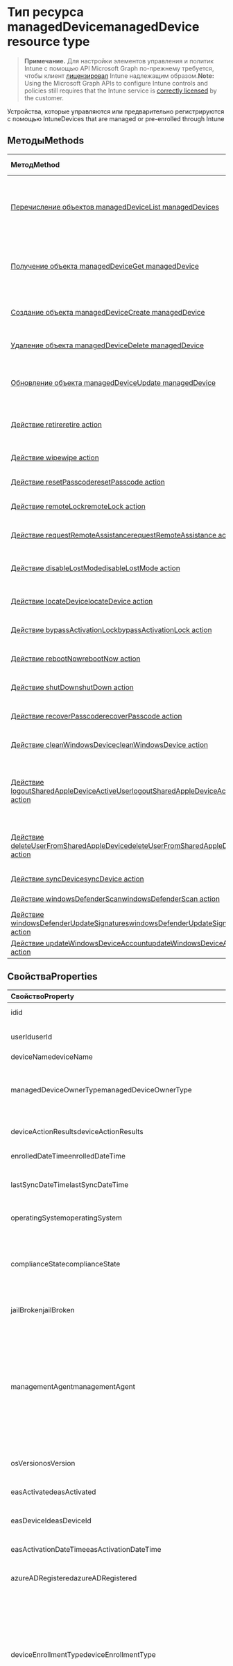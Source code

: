 # <a name="manageddevice-resource-type"></a><span data-ttu-id="ad619-101">Тип ресурса managedDevice</span><span class="sxs-lookup"><span data-stu-id="ad619-101">managedDevice resource type</span></span>

> <span data-ttu-id="ad619-102">**Примечание.** Для настройки элементов управления и политик Intune с помощью API Microsoft Graph по-прежнему требуется, чтобы клиент [лицензировал](https://go.microsoft.com/fwlink/?linkid=839381) Intune надлежащим образом.</span><span class="sxs-lookup"><span data-stu-id="ad619-102">**Note:** Using the Microsoft Graph APIs to configure Intune controls and policies still requires that the Intune service is [correctly licensed](https://go.microsoft.com/fwlink/?linkid=839381) by the customer.</span></span>

<span data-ttu-id="ad619-103">Устройства, которые управляются или предварительно регистрируются с помощью Intune</span><span class="sxs-lookup"><span data-stu-id="ad619-103">Devices that are managed or pre-enrolled through Intune</span></span>
## <a name="methods"></a><span data-ttu-id="ad619-104">Методы</span><span class="sxs-lookup"><span data-stu-id="ad619-104">Methods</span></span>
|<span data-ttu-id="ad619-105">Метод</span><span class="sxs-lookup"><span data-stu-id="ad619-105">Method</span></span>|<span data-ttu-id="ad619-106">Возвращаемый тип</span><span class="sxs-lookup"><span data-stu-id="ad619-106">Return Type</span></span>|<span data-ttu-id="ad619-107">Описание</span><span class="sxs-lookup"><span data-stu-id="ad619-107">Description</span></span>|
|:---|:---|:---|
|[<span data-ttu-id="ad619-108">Перечисление объектов managedDevice</span><span class="sxs-lookup"><span data-stu-id="ad619-108">List managedDevices</span></span>](../api/intune_devices_manageddevice_list.md)|<span data-ttu-id="ad619-109">Коллекция [managedDevice](../resources/intune_devices_manageddevice.md)</span><span class="sxs-lookup"><span data-stu-id="ad619-109">[managedDevice](../resources/intune_devices_manageddevice.md) collection</span></span>|<span data-ttu-id="ad619-110">Перечисление свойств и связей объектов [managedDevice](../resources/intune_devices_manageddevice.md).</span><span class="sxs-lookup"><span data-stu-id="ad619-110">List properties and relationships of the [managedDevice](../resources/intune_devices_manageddevice.md) objects.</span></span>|
|[<span data-ttu-id="ad619-111">Получение объекта managedDevice</span><span class="sxs-lookup"><span data-stu-id="ad619-111">Get managedDevice</span></span>](../api/intune_devices_manageddevice_get.md)|[<span data-ttu-id="ad619-112">managedDevice</span><span class="sxs-lookup"><span data-stu-id="ad619-112">managedDevice</span></span>](../resources/intune_devices_manageddevice.md)|<span data-ttu-id="ad619-113">Чтение свойств и связей объекта [managedDevice](../resources/intune_devices_manageddevice.md).</span><span class="sxs-lookup"><span data-stu-id="ad619-113">Read properties and relationships of the [managedDevice](../resources/intune_devices_manageddevice.md) object.</span></span>|
|[<span data-ttu-id="ad619-114">Создание объекта managedDevice</span><span class="sxs-lookup"><span data-stu-id="ad619-114">Create managedDevice</span></span>](../api/intune_devices_manageddevice_create.md)|[<span data-ttu-id="ad619-115">managedDevice</span><span class="sxs-lookup"><span data-stu-id="ad619-115">managedDevice</span></span>](../resources/intune_devices_manageddevice.md)|<span data-ttu-id="ad619-116">Создание объекта [managedDevice](../resources/intune_devices_manageddevice.md).</span><span class="sxs-lookup"><span data-stu-id="ad619-116">Create a new [managedDevice](../resources/intune_devices_manageddevice.md) object.</span></span>|
|[<span data-ttu-id="ad619-117">Удаление объекта managedDevice</span><span class="sxs-lookup"><span data-stu-id="ad619-117">Delete managedDevice</span></span>](../api/intune_devices_manageddevice_delete.md)|<span data-ttu-id="ad619-118">Нет</span><span class="sxs-lookup"><span data-stu-id="ad619-118">None</span></span>|<span data-ttu-id="ad619-119">Удаление объекта [managedDevice](../resources/intune_devices_manageddevice.md).</span><span class="sxs-lookup"><span data-stu-id="ad619-119">Deletes a [managedDevice](../resources/intune_devices_manageddevice.md).</span></span>|
|[<span data-ttu-id="ad619-120">Обновление объекта managedDevice</span><span class="sxs-lookup"><span data-stu-id="ad619-120">Update managedDevice</span></span>](../api/intune_devices_manageddevice_update.md)|[<span data-ttu-id="ad619-121">managedDevice</span><span class="sxs-lookup"><span data-stu-id="ad619-121">managedDevice</span></span>](../resources/intune_devices_manageddevice.md)|<span data-ttu-id="ad619-122">Обновление свойств объекта [managedDevice](../resources/intune_devices_manageddevice.md).</span><span class="sxs-lookup"><span data-stu-id="ad619-122">Update the properties of a [managedDevice](../resources/intune_devices_manageddevice.md) object.</span></span>|
|[<span data-ttu-id="ad619-123">Действие retire</span><span class="sxs-lookup"><span data-stu-id="ad619-123">retire action</span></span>](../api/intune_devices_manageddevice_retire.md)|<span data-ttu-id="ad619-124">Нет</span><span class="sxs-lookup"><span data-stu-id="ad619-124">None</span></span>|<span data-ttu-id="ad619-125">Прекращение использования устройства</span><span class="sxs-lookup"><span data-stu-id="ad619-125">Retire a device</span></span>|
|[<span data-ttu-id="ad619-126">Действие wipe</span><span class="sxs-lookup"><span data-stu-id="ad619-126">wipe action</span></span>](../api/intune_devices_manageddevice_wipe.md)|<span data-ttu-id="ad619-127">Нет</span><span class="sxs-lookup"><span data-stu-id="ad619-127">None</span></span>|<span data-ttu-id="ad619-128">Очистка устройства</span><span class="sxs-lookup"><span data-stu-id="ad619-128">Wipe a device</span></span>|
|[<span data-ttu-id="ad619-129">Действие resetPasscode</span><span class="sxs-lookup"><span data-stu-id="ad619-129">resetPasscode action</span></span>](../api/intune_devices_manageddevice_resetpasscode.md)|<span data-ttu-id="ad619-130">Нет</span><span class="sxs-lookup"><span data-stu-id="ad619-130">None</span></span>|<span data-ttu-id="ad619-131">Сброс секретного кода</span><span class="sxs-lookup"><span data-stu-id="ad619-131">Reset passcode</span></span>|
|[<span data-ttu-id="ad619-132">Действие remoteLock</span><span class="sxs-lookup"><span data-stu-id="ad619-132">remoteLock action</span></span>](../api/intune_devices_manageddevice_remotelock.md)|<span data-ttu-id="ad619-133">Нет</span><span class="sxs-lookup"><span data-stu-id="ad619-133">None</span></span>|<span data-ttu-id="ad619-134">Удаленная блокировка</span><span class="sxs-lookup"><span data-stu-id="ad619-134">Remote lock</span></span>|
|[<span data-ttu-id="ad619-135">Действие requestRemoteAssistance</span><span class="sxs-lookup"><span data-stu-id="ad619-135">requestRemoteAssistance action</span></span>](../api/intune_devices_manageddevice_requestremoteassistance.md)|<span data-ttu-id="ad619-136">Нет</span><span class="sxs-lookup"><span data-stu-id="ad619-136">None</span></span>|<span data-ttu-id="ad619-137">Запрос удаленной помощи</span><span class="sxs-lookup"><span data-stu-id="ad619-137">Request remote assistance</span></span>|
|[<span data-ttu-id="ad619-138">Действие disableLostMode</span><span class="sxs-lookup"><span data-stu-id="ad619-138">disableLostMode action</span></span>](../api/intune_devices_manageddevice_disablelostmode.md)|<span data-ttu-id="ad619-139">Нет</span><span class="sxs-lookup"><span data-stu-id="ad619-139">None</span></span>|<span data-ttu-id="ad619-140">Отключение режима пропажи устройства</span><span class="sxs-lookup"><span data-stu-id="ad619-140">Disable lost mode</span></span>|
|[<span data-ttu-id="ad619-141">Действие locateDevice</span><span class="sxs-lookup"><span data-stu-id="ad619-141">locateDevice action</span></span>](../api/intune_devices_manageddevice_locatedevice.md)|<span data-ttu-id="ad619-142">Нет</span><span class="sxs-lookup"><span data-stu-id="ad619-142">None</span></span>|<span data-ttu-id="ad619-143">Поиск устройства</span><span class="sxs-lookup"><span data-stu-id="ad619-143">Locate a device</span></span>|
|[<span data-ttu-id="ad619-144">Действие bypassActivationLock</span><span class="sxs-lookup"><span data-stu-id="ad619-144">bypassActivationLock action</span></span>](../api/intune_devices_manageddevice_bypassactivationlock.md)|<span data-ttu-id="ad619-145">Нет</span><span class="sxs-lookup"><span data-stu-id="ad619-145">None</span></span>|<span data-ttu-id="ad619-146">Обход блокировки активации</span><span class="sxs-lookup"><span data-stu-id="ad619-146">Bypass activation lock</span></span>|
|[<span data-ttu-id="ad619-147">Действие rebootNow</span><span class="sxs-lookup"><span data-stu-id="ad619-147">rebootNow action</span></span>](../api/intune_devices_manageddevice_rebootnow.md)|<span data-ttu-id="ad619-148">Нет</span><span class="sxs-lookup"><span data-stu-id="ad619-148">None</span></span>|<span data-ttu-id="ad619-149">Перезагрузка устройства</span><span class="sxs-lookup"><span data-stu-id="ad619-149">Reboot device</span></span>|
|[<span data-ttu-id="ad619-150">Действие shutDown</span><span class="sxs-lookup"><span data-stu-id="ad619-150">shutDown action</span></span>](../api/intune_devices_manageddevice_shutdown.md)|<span data-ttu-id="ad619-151">Нет</span><span class="sxs-lookup"><span data-stu-id="ad619-151">None</span></span>|<span data-ttu-id="ad619-152">Завершение работы устройства</span><span class="sxs-lookup"><span data-stu-id="ad619-152">Shut down device</span></span>|
|[<span data-ttu-id="ad619-153">Действие recoverPasscode</span><span class="sxs-lookup"><span data-stu-id="ad619-153">recoverPasscode action</span></span>](../api/intune_devices_manageddevice_recoverpasscode.md)|<span data-ttu-id="ad619-154">Нет</span><span class="sxs-lookup"><span data-stu-id="ad619-154">None</span></span>|<span data-ttu-id="ad619-155">Восстановление секретного кода</span><span class="sxs-lookup"><span data-stu-id="ad619-155">Recover passcode</span></span>|
|[<span data-ttu-id="ad619-156">Действие cleanWindowsDevice</span><span class="sxs-lookup"><span data-stu-id="ad619-156">cleanWindowsDevice action</span></span>](../api/intune_devices_manageddevice_cleanwindowsdevice.md)|<span data-ttu-id="ad619-157">Нет</span><span class="sxs-lookup"><span data-stu-id="ad619-157">None</span></span>|<span data-ttu-id="ad619-158">Очистка устройства с Windows</span><span class="sxs-lookup"><span data-stu-id="ad619-158">Clean Windows device</span></span>|
|[<span data-ttu-id="ad619-159">Действие logoutSharedAppleDeviceActiveUser</span><span class="sxs-lookup"><span data-stu-id="ad619-159">logoutSharedAppleDeviceActiveUser action</span></span>](../api/intune_devices_manageddevice_logoutsharedappledeviceactiveuser.md)|<span data-ttu-id="ad619-160">Нет</span><span class="sxs-lookup"><span data-stu-id="ad619-160">None</span></span>|<span data-ttu-id="ad619-161">Выход от имени активного пользователя общего устройства Apple</span><span class="sxs-lookup"><span data-stu-id="ad619-161">Logout shared Apple device active user</span></span>|
|[<span data-ttu-id="ad619-162">Действие deleteUserFromSharedAppleDevice</span><span class="sxs-lookup"><span data-stu-id="ad619-162">deleteUserFromSharedAppleDevice action</span></span>](../api/intune_devices_manageddevice_deleteuserfromsharedappledevice.md)|<span data-ttu-id="ad619-163">Нет</span><span class="sxs-lookup"><span data-stu-id="ad619-163">None</span></span>|<span data-ttu-id="ad619-164">Удаление пользователя с общего устройства Apple</span><span class="sxs-lookup"><span data-stu-id="ad619-164">Delete user from shared Apple device</span></span>|
|[<span data-ttu-id="ad619-165">Действие syncDevice</span><span class="sxs-lookup"><span data-stu-id="ad619-165">syncDevice action</span></span>](../api/intune_devices_manageddevice_syncdevice.md)|<span data-ttu-id="ad619-166">Нет</span><span class="sxs-lookup"><span data-stu-id="ad619-166">None</span></span>|<span data-ttu-id="ad619-167">Н/Д</span><span class="sxs-lookup"><span data-stu-id="ad619-167">Not yet documented</span></span>|
|[<span data-ttu-id="ad619-168">Действие windowsDefenderScan</span><span class="sxs-lookup"><span data-stu-id="ad619-168">windowsDefenderScan action</span></span>](../api/intune_devices_manageddevice_windowsdefenderscan.md)|<span data-ttu-id="ad619-169">Нет</span><span class="sxs-lookup"><span data-stu-id="ad619-169">None</span></span>|<span data-ttu-id="ad619-170">Н/Д</span><span class="sxs-lookup"><span data-stu-id="ad619-170">Not yet documented</span></span>|
|[<span data-ttu-id="ad619-171">Действие windowsDefenderUpdateSignatures</span><span class="sxs-lookup"><span data-stu-id="ad619-171">windowsDefenderUpdateSignatures action</span></span>](../api/intune_devices_manageddevice_windowsdefenderupdatesignatures.md)|<span data-ttu-id="ad619-172">Нет</span><span class="sxs-lookup"><span data-stu-id="ad619-172">None</span></span>|<span data-ttu-id="ad619-173">Н/Д</span><span class="sxs-lookup"><span data-stu-id="ad619-173">Not yet documented</span></span>|
|[<span data-ttu-id="ad619-174">Действие updateWindowsDeviceAccount</span><span class="sxs-lookup"><span data-stu-id="ad619-174">updateWindowsDeviceAccount action</span></span>](../api/intune_devices_manageddevice_updatewindowsdeviceaccount.md)|<span data-ttu-id="ad619-175">Нет</span><span class="sxs-lookup"><span data-stu-id="ad619-175">None</span></span>|<span data-ttu-id="ad619-176">Н/Д</span><span class="sxs-lookup"><span data-stu-id="ad619-176">Not yet documented</span></span>|

## <a name="properties"></a><span data-ttu-id="ad619-177">Свойства</span><span class="sxs-lookup"><span data-stu-id="ad619-177">Properties</span></span>
|<span data-ttu-id="ad619-178">Свойство</span><span class="sxs-lookup"><span data-stu-id="ad619-178">Property</span></span>|<span data-ttu-id="ad619-179">Тип</span><span class="sxs-lookup"><span data-stu-id="ad619-179">Type</span></span>|<span data-ttu-id="ad619-180">Описание</span><span class="sxs-lookup"><span data-stu-id="ad619-180">Description</span></span>|
|:---|:---|:---|
|<span data-ttu-id="ad619-181">id</span><span class="sxs-lookup"><span data-stu-id="ad619-181">id</span></span>|<span data-ttu-id="ad619-182">String</span><span class="sxs-lookup"><span data-stu-id="ad619-182">String</span></span>|<span data-ttu-id="ad619-183">Уникальный идентификатор устройства.</span><span class="sxs-lookup"><span data-stu-id="ad619-183">Unique Identifier for the device</span></span>|
|<span data-ttu-id="ad619-184">userId</span><span class="sxs-lookup"><span data-stu-id="ad619-184">userId</span></span>|<span data-ttu-id="ad619-185">String</span><span class="sxs-lookup"><span data-stu-id="ad619-185">String</span></span>|<span data-ttu-id="ad619-186">Уникальный идентификатор пользователя, связанного с устройством.</span><span class="sxs-lookup"><span data-stu-id="ad619-186">Unique Identifier for the user associated with the device</span></span>|
|<span data-ttu-id="ad619-187">deviceName</span><span class="sxs-lookup"><span data-stu-id="ad619-187">deviceName</span></span>|<span data-ttu-id="ad619-188">String</span><span class="sxs-lookup"><span data-stu-id="ad619-188">String</span></span>|<span data-ttu-id="ad619-189">Название устройства</span><span class="sxs-lookup"><span data-stu-id="ad619-189">Name of the device</span></span>|
|<span data-ttu-id="ad619-190">managedDeviceOwnerType</span><span class="sxs-lookup"><span data-stu-id="ad619-190">managedDeviceOwnerType</span></span>|[<span data-ttu-id="ad619-191">managedDeviceOwnerType</span><span class="sxs-lookup"><span data-stu-id="ad619-191">managedDeviceOwnerType</span></span>](../resources/intune_devices_manageddeviceownertype.md)|<span data-ttu-id="ad619-p101">Владение устройством. Может быть "компания" или "личное". Возможные значения: `unknown`, `company`, `personal`.</span><span class="sxs-lookup"><span data-stu-id="ad619-p101">Ownership of the device. Can be 'company' or 'personal'. The possible values are: `unknown`, `company`, `personal`.</span></span>|
|<span data-ttu-id="ad619-195">deviceActionResults</span><span class="sxs-lookup"><span data-stu-id="ad619-195">deviceActionResults</span></span>|<span data-ttu-id="ad619-196">Коллекция [deviceActionResult](../resources/intune_devices_deviceactionresult.md)</span><span class="sxs-lookup"><span data-stu-id="ad619-196">[deviceActionResult](../resources/intune_devices_deviceactionresult.md) collection</span></span>|<span data-ttu-id="ad619-197">Список объектов deviceActionResult сложного типа.</span><span class="sxs-lookup"><span data-stu-id="ad619-197">List of ComplexType deviceActionResult objects.</span></span>|
|<span data-ttu-id="ad619-198">enrolledDateTime</span><span class="sxs-lookup"><span data-stu-id="ad619-198">enrolledDateTime</span></span>|<span data-ttu-id="ad619-199">DateTimeOffset</span><span class="sxs-lookup"><span data-stu-id="ad619-199">DateTimeOffset</span></span>|<span data-ttu-id="ad619-200">Время регистрации устройства.</span><span class="sxs-lookup"><span data-stu-id="ad619-200">Enrollment time of the device.</span></span>|
|<span data-ttu-id="ad619-201">lastSyncDateTime</span><span class="sxs-lookup"><span data-stu-id="ad619-201">lastSyncDateTime</span></span>|<span data-ttu-id="ad619-202">DateTimeOffset</span><span class="sxs-lookup"><span data-stu-id="ad619-202">DateTimeOffset</span></span>|<span data-ttu-id="ad619-203">Дата и время последней успешной синхронизации устройства с Intune.</span><span class="sxs-lookup"><span data-stu-id="ad619-203">The date and time that the device last completed a successful sync with Intune.</span></span>|
|<span data-ttu-id="ad619-204">operatingSystem</span><span class="sxs-lookup"><span data-stu-id="ad619-204">operatingSystem</span></span>|<span data-ttu-id="ad619-205">String</span><span class="sxs-lookup"><span data-stu-id="ad619-205">String</span></span>|<span data-ttu-id="ad619-206">Операционная система устройства.</span><span class="sxs-lookup"><span data-stu-id="ad619-206">Operating system of the device.</span></span> <span data-ttu-id="ad619-207">Windows, iOS и т. д.</span><span class="sxs-lookup"><span data-stu-id="ad619-207">Windows, iOS, etc.</span></span>|
|<span data-ttu-id="ad619-208">complianceState</span><span class="sxs-lookup"><span data-stu-id="ad619-208">complianceState</span></span>|[<span data-ttu-id="ad619-209">complianceState</span><span class="sxs-lookup"><span data-stu-id="ad619-209">complianceState</span></span>](../resources/intune_devices_compliancestate.md)|<span data-ttu-id="ad619-p103">Состояние соответствия устройства требованиям. Возможные значения: `unknown`, `compliant`, `noncompliant`, `conflict`, `error`, `inGracePeriod`, `configManager`.</span><span class="sxs-lookup"><span data-stu-id="ad619-p103">Compliance state of the device. The possible values are: `unknown`, `compliant`, `noncompliant`, `conflict`, `error`, `inGracePeriod`, `configManager`.</span></span>|
|<span data-ttu-id="ad619-212">jailBroken</span><span class="sxs-lookup"><span data-stu-id="ad619-212">jailBroken</span></span>|<span data-ttu-id="ad619-213">String</span><span class="sxs-lookup"><span data-stu-id="ad619-213">String</span></span>|<span data-ttu-id="ad619-214">Указывает, является ли устройство взломанным или рутованным.</span><span class="sxs-lookup"><span data-stu-id="ad619-214">whether the device is jail broken or rooted.</span></span>|
|<span data-ttu-id="ad619-215">managementAgent</span><span class="sxs-lookup"><span data-stu-id="ad619-215">managementAgent</span></span>|[<span data-ttu-id="ad619-216">managementAgentType</span><span class="sxs-lookup"><span data-stu-id="ad619-216">managementAgentType</span></span>](../resources/intune_devices_managementagenttype.md)|<span data-ttu-id="ad619-p104">Канал управления устройством. Intune, EAS и т. д. Возможные значения: `eas`, `mdm`, `easMdm`, `intuneClient`, `easIntuneClient`, `configurationManagerClient`, `configurationManagerClientMdm`, `configurationManagerClientMdmEas`, `unknown`, `jamf`, `googleCloudDevicePolicyController`.</span><span class="sxs-lookup"><span data-stu-id="ad619-p104">Management channel of the device. Intune, EAS, etc. The possible values are: `eas`, `mdm`, `easMdm`, `intuneClient`, `easIntuneClient`, `configurationManagerClient`, `configurationManagerClientMdm`, `configurationManagerClientMdmEas`, `unknown`, `jamf`, `googleCloudDevicePolicyController`.</span></span>|
|<span data-ttu-id="ad619-219">osVersion</span><span class="sxs-lookup"><span data-stu-id="ad619-219">osVersion</span></span>|<span data-ttu-id="ad619-220">String</span><span class="sxs-lookup"><span data-stu-id="ad619-220">String</span></span>|<span data-ttu-id="ad619-221">Версия операционной системы устройства.</span><span class="sxs-lookup"><span data-stu-id="ad619-221">Operating system version of the device.</span></span>|
|<span data-ttu-id="ad619-222">easActivated</span><span class="sxs-lookup"><span data-stu-id="ad619-222">easActivated</span></span>|<span data-ttu-id="ad619-223">Boolean</span><span class="sxs-lookup"><span data-stu-id="ad619-223">Boolean</span></span>|<span data-ttu-id="ad619-224">Указывает, активировано ли устройство в Exchange ActiveSync.</span><span class="sxs-lookup"><span data-stu-id="ad619-224">Whether the device is Exchange ActiveSync activated.</span></span>|
|<span data-ttu-id="ad619-225">easDeviceId</span><span class="sxs-lookup"><span data-stu-id="ad619-225">easDeviceId</span></span>|<span data-ttu-id="ad619-226">String</span><span class="sxs-lookup"><span data-stu-id="ad619-226">String</span></span>|<span data-ttu-id="ad619-227">Идентификатор устройства в Exchange ActiveSync.</span><span class="sxs-lookup"><span data-stu-id="ad619-227">Exchange ActiveSync Id of the device.</span></span>|
|<span data-ttu-id="ad619-228">easActivationDateTime</span><span class="sxs-lookup"><span data-stu-id="ad619-228">easActivationDateTime</span></span>|<span data-ttu-id="ad619-229">DateTimeOffset</span><span class="sxs-lookup"><span data-stu-id="ad619-229">DateTimeOffset</span></span>|<span data-ttu-id="ad619-230">Время активации устройства в Exchange ActivationSync.</span><span class="sxs-lookup"><span data-stu-id="ad619-230">Exchange ActivationSync activation time of the device.</span></span>|
|<span data-ttu-id="ad619-231">azureADRegistered</span><span class="sxs-lookup"><span data-stu-id="ad619-231">azureADRegistered</span></span>|<span data-ttu-id="ad619-232">Boolean</span><span class="sxs-lookup"><span data-stu-id="ad619-232">Boolean</span></span>|<span data-ttu-id="ad619-233">Указывает, зарегистрировано ли устройство в Azure Active Directory.</span><span class="sxs-lookup"><span data-stu-id="ad619-233">Whether the device is Azure Active Directory registered.</span></span>|
|<span data-ttu-id="ad619-234">deviceEnrollmentType</span><span class="sxs-lookup"><span data-stu-id="ad619-234">deviceEnrollmentType</span></span>|[<span data-ttu-id="ad619-235">deviceEnrollmentType</span><span class="sxs-lookup"><span data-stu-id="ad619-235">deviceEnrollmentType</span></span>](../resources/intune_shared_deviceenrollmenttype.md)|<span data-ttu-id="ad619-p105">Тип регистрации устройства. Возможные значения: `unknown`, `userEnrollment`, `deviceEnrollmentManager`, `appleBulkWithUser`, `appleBulkWithoutUser`, `windowsAzureADJoin`, `windowsBulkUserless`, `windowsAutoEnrollment`, `windowsBulkAzureDomainJoin`, `windowsCoManagement`.</span><span class="sxs-lookup"><span data-stu-id="ad619-p105">Enrollment type of the device. The possible values are: `unknown`, `userEnrollment`, `deviceEnrollmentManager`, `appleBulkWithUser`, `appleBulkWithoutUser`, `windowsAzureADJoin`, `windowsBulkUserless`, `windowsAutoEnrollment`, `windowsBulkAzureDomainJoin`, `windowsCoManagement`.</span></span>|
|<span data-ttu-id="ad619-238">activationLockBypassCode</span><span class="sxs-lookup"><span data-stu-id="ad619-238">activationLockBypassCode</span></span>|<span data-ttu-id="ad619-239">String</span><span class="sxs-lookup"><span data-stu-id="ad619-239">String</span></span>|<span data-ttu-id="ad619-240">Код, позволяющий обойти блокировку активации на устройстве.</span><span class="sxs-lookup"><span data-stu-id="ad619-240">Code that allows the Activation Lock on a device to be bypassed.</span></span>|
|<span data-ttu-id="ad619-241">emailAddress</span><span class="sxs-lookup"><span data-stu-id="ad619-241">emailAddress</span></span>|<span data-ttu-id="ad619-242">String</span><span class="sxs-lookup"><span data-stu-id="ad619-242">String</span></span>|<span data-ttu-id="ad619-243">Адреса электронной почты пользователя, связанного с устройством</span><span class="sxs-lookup"><span data-stu-id="ad619-243">Email(s) for the user associated with the device</span></span>|
|<span data-ttu-id="ad619-244">azureADDeviceId</span><span class="sxs-lookup"><span data-stu-id="ad619-244">azureADDeviceId</span></span>|<span data-ttu-id="ad619-245">String</span><span class="sxs-lookup"><span data-stu-id="ad619-245">String</span></span>|<span data-ttu-id="ad619-246">Уникальный идентификатор устройства Azure Active Directory.</span><span class="sxs-lookup"><span data-stu-id="ad619-246">The unique identifier for the Azure Active Directory device.</span></span> <span data-ttu-id="ad619-247">Только для чтения.</span><span class="sxs-lookup"><span data-stu-id="ad619-247">Read only.</span></span>|
|<span data-ttu-id="ad619-248">deviceRegistrationState</span><span class="sxs-lookup"><span data-stu-id="ad619-248">deviceRegistrationState</span></span>|[<span data-ttu-id="ad619-249">deviceRegistrationState</span><span class="sxs-lookup"><span data-stu-id="ad619-249">deviceRegistrationState</span></span>](../resources/intune_devices_deviceregistrationstate.md)|<span data-ttu-id="ad619-p107">Состояние регистрации устройства. Возможные значения: `notRegistered`, `registered`, `revoked`, `keyConflict`, `approvalPending`, `certificateReset`, `notRegisteredPendingEnrollment`, `unknown`.</span><span class="sxs-lookup"><span data-stu-id="ad619-p107">Device registration state. The possible values are: `notRegistered`, `registered`, `revoked`, `keyConflict`, `approvalPending`, `certificateReset`, `notRegisteredPendingEnrollment`, `unknown`.</span></span>|
|<span data-ttu-id="ad619-252">deviceCategoryDisplayName</span><span class="sxs-lookup"><span data-stu-id="ad619-252">deviceCategoryDisplayName</span></span>|<span data-ttu-id="ad619-253">String</span><span class="sxs-lookup"><span data-stu-id="ad619-253">String</span></span>|<span data-ttu-id="ad619-254">Отображаемое имя категории устройства</span><span class="sxs-lookup"><span data-stu-id="ad619-254">Device category display name</span></span>|
|<span data-ttu-id="ad619-255">isSupervised</span><span class="sxs-lookup"><span data-stu-id="ad619-255">isSupervised</span></span>|<span data-ttu-id="ad619-256">Boolean</span><span class="sxs-lookup"><span data-stu-id="ad619-256">Boolean</span></span>|<span data-ttu-id="ad619-257">Состояние защиты устройства</span><span class="sxs-lookup"><span data-stu-id="ad619-257">Device supervised status</span></span>|
|<span data-ttu-id="ad619-258">exchangeLastSuccessfulSyncDateTime</span><span class="sxs-lookup"><span data-stu-id="ad619-258">exchangeLastSuccessfulSyncDateTime</span></span>|<span data-ttu-id="ad619-259">DateTimeOffset</span><span class="sxs-lookup"><span data-stu-id="ad619-259">DateTimeOffset</span></span>|<span data-ttu-id="ad619-260">Время последнего подключения устройства к Exchange.</span><span class="sxs-lookup"><span data-stu-id="ad619-260">Last time the device contacted Exchange.</span></span>|
|<span data-ttu-id="ad619-261">exchangeAccessState</span><span class="sxs-lookup"><span data-stu-id="ad619-261">exchangeAccessState</span></span>|[<span data-ttu-id="ad619-262">deviceManagementExchangeAccessState</span><span class="sxs-lookup"><span data-stu-id="ad619-262">deviceManagementExchangeAccessState</span></span>](../resources/intune_devices_devicemanagementexchangeaccessstate.md)|<span data-ttu-id="ad619-p108">Состояние доступа устройств в Exchange. Возможные значения: `none`, `unknown`, `allowed`, `blocked`, `quarantined`.</span><span class="sxs-lookup"><span data-stu-id="ad619-p108">The Access State of the device in Exchange. The possible values are: `none`, `unknown`, `allowed`, `blocked`, `quarantined`.</span></span>|
|<span data-ttu-id="ad619-265">exchangeAccessStateReason</span><span class="sxs-lookup"><span data-stu-id="ad619-265">exchangeAccessStateReason</span></span>|[<span data-ttu-id="ad619-266">deviceManagementExchangeAccessStateReason</span><span class="sxs-lookup"><span data-stu-id="ad619-266">deviceManagementExchangeAccessStateReason</span></span>](../resources/intune_devices_devicemanagementexchangeaccessstatereason.md)|<span data-ttu-id="ad619-p109">Причина состояния доступа к устройству в Exchange. Возможные значения: `none`, `unknown`, `exchangeGlobalRule`, `exchangeIndividualRule`, `exchangeDeviceRule`, `exchangeUpgrade`, `exchangeMailboxPolicy`, `other`, `compliant`, `notCompliant`, `notEnrolled`, `unknownLocation`, `mfaRequired`, `azureADBlockDueToAccessPolicy`, `compromisedPassword`, `deviceNotKnownWithManagedApp`.</span><span class="sxs-lookup"><span data-stu-id="ad619-p109">The reason for the device's access state in Exchange. The possible values are: `none`, `unknown`, `exchangeGlobalRule`, `exchangeIndividualRule`, `exchangeDeviceRule`, `exchangeUpgrade`, `exchangeMailboxPolicy`, `other`, `compliant`, `notCompliant`, `notEnrolled`, `unknownLocation`, `mfaRequired`, `azureADBlockDueToAccessPolicy`, `compromisedPassword`, `deviceNotKnownWithManagedApp`.</span></span>|
|<span data-ttu-id="ad619-269">remoteAssistanceSessionUrl</span><span class="sxs-lookup"><span data-stu-id="ad619-269">remoteAssistanceSessionUrl</span></span>|<span data-ttu-id="ad619-270">String</span><span class="sxs-lookup"><span data-stu-id="ad619-270">String</span></span>|<span data-ttu-id="ad619-271">URL-адрес, позволяющий установить сеанс удаленного помощника с устройством.</span><span class="sxs-lookup"><span data-stu-id="ad619-271">Url that allows a Remote Assistance session to be established with the device.</span></span>|
|<span data-ttu-id="ad619-272">remoteAssistanceSessionErrorDetails</span><span class="sxs-lookup"><span data-stu-id="ad619-272">remoteAssistanceSessionErrorDetails</span></span>|<span data-ttu-id="ad619-273">String</span><span class="sxs-lookup"><span data-stu-id="ad619-273">String</span></span>|<span data-ttu-id="ad619-274">Проблемы, возникающие при создании сеансов удаленного помощника.</span><span class="sxs-lookup"><span data-stu-id="ad619-274">An error string that identifies issues when creating Remote Assistance session objects.</span></span>|
|<span data-ttu-id="ad619-275">isEncrypted</span><span class="sxs-lookup"><span data-stu-id="ad619-275">isEncrypted</span></span>|<span data-ttu-id="ad619-276">Boolean</span><span class="sxs-lookup"><span data-stu-id="ad619-276">Boolean</span></span>|<span data-ttu-id="ad619-277">Состояние шифрования устройства</span><span class="sxs-lookup"><span data-stu-id="ad619-277">Device encryption status</span></span>|
|<span data-ttu-id="ad619-278">userPrincipalName</span><span class="sxs-lookup"><span data-stu-id="ad619-278">userPrincipalName</span></span>|<span data-ttu-id="ad619-279">String</span><span class="sxs-lookup"><span data-stu-id="ad619-279">String</span></span>|<span data-ttu-id="ad619-280">Имя участника-пользователя устройства</span><span class="sxs-lookup"><span data-stu-id="ad619-280">Device user principal name</span></span>|
|<span data-ttu-id="ad619-281">model</span><span class="sxs-lookup"><span data-stu-id="ad619-281">model</span></span>|<span data-ttu-id="ad619-282">String</span><span class="sxs-lookup"><span data-stu-id="ad619-282">String</span></span>|<span data-ttu-id="ad619-283">Модель устройства</span><span class="sxs-lookup"><span data-stu-id="ad619-283">Model of the device</span></span>|
|<span data-ttu-id="ad619-284">manufacturer</span><span class="sxs-lookup"><span data-stu-id="ad619-284">manufacturer</span></span>|<span data-ttu-id="ad619-285">String</span><span class="sxs-lookup"><span data-stu-id="ad619-285">String</span></span>|<span data-ttu-id="ad619-286">Производитель устройства</span><span class="sxs-lookup"><span data-stu-id="ad619-286">Manufacturer of the device</span></span>|
|<span data-ttu-id="ad619-287">imei</span><span class="sxs-lookup"><span data-stu-id="ad619-287">imei</span></span>|<span data-ttu-id="ad619-288">String</span><span class="sxs-lookup"><span data-stu-id="ad619-288">String</span></span>|<span data-ttu-id="ad619-289">IMEI</span><span class="sxs-lookup"><span data-stu-id="ad619-289">IMEI</span></span>|
|<span data-ttu-id="ad619-290">complianceGracePeriodExpirationDateTime</span><span class="sxs-lookup"><span data-stu-id="ad619-290">complianceGracePeriodExpirationDateTime</span></span>|<span data-ttu-id="ad619-291">DateTimeOffset</span><span class="sxs-lookup"><span data-stu-id="ad619-291">DateTimeOffset</span></span>|<span data-ttu-id="ad619-292">Дата и время истечения льготного периода соответствия устройства требованиям</span><span class="sxs-lookup"><span data-stu-id="ad619-292">The DateTime when device compliance grace period expires</span></span>|
|<span data-ttu-id="ad619-293">serialNumber</span><span class="sxs-lookup"><span data-stu-id="ad619-293">serialNumber</span></span>|<span data-ttu-id="ad619-294">String</span><span class="sxs-lookup"><span data-stu-id="ad619-294">String</span></span>|<span data-ttu-id="ad619-295">SerialNumber</span><span class="sxs-lookup"><span data-stu-id="ad619-295">SerialNumber</span></span>|
|<span data-ttu-id="ad619-296">phoneNumber</span><span class="sxs-lookup"><span data-stu-id="ad619-296">phoneNumber</span></span>|<span data-ttu-id="ad619-297">String</span><span class="sxs-lookup"><span data-stu-id="ad619-297">String</span></span>|<span data-ttu-id="ad619-298">Номер телефона устройства</span><span class="sxs-lookup"><span data-stu-id="ad619-298">Phone number of the device</span></span>|
|<span data-ttu-id="ad619-299">androidSecurityPatchLevel</span><span class="sxs-lookup"><span data-stu-id="ad619-299">androidSecurityPatchLevel</span></span>|<span data-ttu-id="ad619-300">String</span><span class="sxs-lookup"><span data-stu-id="ad619-300">String</span></span>|<span data-ttu-id="ad619-301">Уровень обновления для системы безопасности Android</span><span class="sxs-lookup"><span data-stu-id="ad619-301">Android security patch level</span></span>|
|<span data-ttu-id="ad619-302">userDisplayName</span><span class="sxs-lookup"><span data-stu-id="ad619-302">userDisplayName</span></span>|<span data-ttu-id="ad619-303">String</span><span class="sxs-lookup"><span data-stu-id="ad619-303">String</span></span>|<span data-ttu-id="ad619-304">Отображаемое имя пользователя</span><span class="sxs-lookup"><span data-stu-id="ad619-304">User display name</span></span>|
|<span data-ttu-id="ad619-305">configurationManagerClientEnabledFeatures</span><span class="sxs-lookup"><span data-stu-id="ad619-305">configurationManagerClientEnabledFeatures</span></span>|[<span data-ttu-id="ad619-306">configurationManagerClientEnabledFeatures</span><span class="sxs-lookup"><span data-stu-id="ad619-306">configurationManagerClientEnabledFeatures</span></span>](../resources/intune_devices_configurationmanagerclientenabledfeatures.md)|<span data-ttu-id="ad619-307">Включенные функции клиента Configuration Manager</span><span class="sxs-lookup"><span data-stu-id="ad619-307">ConfigrMgr client enabled features</span></span>|
|<span data-ttu-id="ad619-308">wiFiMacAddress</span><span class="sxs-lookup"><span data-stu-id="ad619-308">wiFiMacAddress</span></span>|<span data-ttu-id="ad619-309">String</span><span class="sxs-lookup"><span data-stu-id="ad619-309">String</span></span>|<span data-ttu-id="ad619-310">MAC-адрес сети Wi-Fi</span><span class="sxs-lookup"><span data-stu-id="ad619-310">Wi-Fi MAC</span></span>|
|<span data-ttu-id="ad619-311">deviceHealthAttestationState</span><span class="sxs-lookup"><span data-stu-id="ad619-311">deviceHealthAttestationState</span></span>|[<span data-ttu-id="ad619-312">deviceHealthAttestationState</span><span class="sxs-lookup"><span data-stu-id="ad619-312">deviceHealthAttestationState</span></span>](../resources/intune_devices_devicehealthattestationstate.md)|<span data-ttu-id="ad619-313">Состояние подтверждения работоспособности устройства.</span><span class="sxs-lookup"><span data-stu-id="ad619-313">The device health attestation state.</span></span>|
|<span data-ttu-id="ad619-314">subscriberCarrier</span><span class="sxs-lookup"><span data-stu-id="ad619-314">subscriberCarrier</span></span>|<span data-ttu-id="ad619-315">String</span><span class="sxs-lookup"><span data-stu-id="ad619-315">String</span></span>|<span data-ttu-id="ad619-316">Оператор сотовой связи, используемый абонентом</span><span class="sxs-lookup"><span data-stu-id="ad619-316">Subscriber Carrier</span></span>|
|<span data-ttu-id="ad619-317">meid</span><span class="sxs-lookup"><span data-stu-id="ad619-317">meid</span></span>|<span data-ttu-id="ad619-318">String</span><span class="sxs-lookup"><span data-stu-id="ad619-318">String</span></span>|<span data-ttu-id="ad619-319">MEID</span><span class="sxs-lookup"><span data-stu-id="ad619-319">MEID</span></span>|
|<span data-ttu-id="ad619-320">totalStorageSpaceInBytes</span><span class="sxs-lookup"><span data-stu-id="ad619-320">totalStorageSpaceInBytes</span></span>|<span data-ttu-id="ad619-321">Int64</span><span class="sxs-lookup"><span data-stu-id="ad619-321">Int64</span></span>|<span data-ttu-id="ad619-322">Общий объем хранилища в байтах</span><span class="sxs-lookup"><span data-stu-id="ad619-322">Total Storage in Bytes</span></span>|
|<span data-ttu-id="ad619-323">freeStorageSpaceInBytes</span><span class="sxs-lookup"><span data-stu-id="ad619-323">freeStorageSpaceInBytes</span></span>|<span data-ttu-id="ad619-324">Int64</span><span class="sxs-lookup"><span data-stu-id="ad619-324">Int64</span></span>|<span data-ttu-id="ad619-325">Свободный объем хранилища в байтах</span><span class="sxs-lookup"><span data-stu-id="ad619-325">Free Storage in Bytes</span></span>|
|<span data-ttu-id="ad619-326">managedDeviceName</span><span class="sxs-lookup"><span data-stu-id="ad619-326">managedDeviceName</span></span>|<span data-ttu-id="ad619-327">String</span><span class="sxs-lookup"><span data-stu-id="ad619-327">String</span></span>|<span data-ttu-id="ad619-328">Автоматически созданный идентификатор устройства.</span><span class="sxs-lookup"><span data-stu-id="ad619-328">Automatically generated name to identify a device.</span></span> <span data-ttu-id="ad619-329">Может быть заменен понятным именем.</span><span class="sxs-lookup"><span data-stu-id="ad619-329">Can be overwritten to a user friendly name.</span></span>|
|<span data-ttu-id="ad619-330">partnerReportedThreatState</span><span class="sxs-lookup"><span data-stu-id="ad619-330">partnerReportedThreatState</span></span>|[<span data-ttu-id="ad619-331">managedDevicePartnerReportedHealthState</span><span class="sxs-lookup"><span data-stu-id="ad619-331">managedDevicePartnerReportedHealthState</span></span>](../resources/intune_devices_manageddevicepartnerreportedhealthstate.md)|<span data-ttu-id="ad619-p111">Указывает состояние подверженности устройства угрозам при использовании решения Mobile Threat Defense (в учетной записи и на устройстве). Только для чтения. Возможные значения: `unknown`, `activated`, `deactivated`, `secured`, `lowSeverity`, `mediumSeverity`, `highSeverity`, `unresponsive`, `compromised`, `misconfigured`.</span><span class="sxs-lookup"><span data-stu-id="ad619-p111">Indicates the threat state of a device when a Mobile Threat Defense partner is in use by the account and device.</span></span>|

## <a name="relationships"></a><span data-ttu-id="ad619-335">Связи</span><span class="sxs-lookup"><span data-stu-id="ad619-335">Relationships</span></span>
|<span data-ttu-id="ad619-336">Связь</span><span class="sxs-lookup"><span data-stu-id="ad619-336">Relationship</span></span>|<span data-ttu-id="ad619-337">Тип</span><span class="sxs-lookup"><span data-stu-id="ad619-337">Type</span></span>|<span data-ttu-id="ad619-338">Описание</span><span class="sxs-lookup"><span data-stu-id="ad619-338">Description</span></span>|
|:---|:---|:---|
|<span data-ttu-id="ad619-339">deviceCategory</span><span class="sxs-lookup"><span data-stu-id="ad619-339">deviceCategory</span></span>|[<span data-ttu-id="ad619-340">deviceCategory</span><span class="sxs-lookup"><span data-stu-id="ad619-340">deviceCategory</span></span>](../resources/intune_shared_devicecategory.md)|<span data-ttu-id="ad619-341">Категория устройства</span><span class="sxs-lookup"><span data-stu-id="ad619-341">Device category</span></span>|

## <a name="json-representation"></a><span data-ttu-id="ad619-342">Представление JSON</span><span class="sxs-lookup"><span data-stu-id="ad619-342">JSON Representation</span></span>
<span data-ttu-id="ad619-343">Ниже представлено описание ресурса в формате JSON.</span><span class="sxs-lookup"><span data-stu-id="ad619-343">Here is a JSON representation of the resource.</span></span>
<!--{
  "blockType": "resource",
  "baseType": "microsoft.graph.entity",
  "keyProperty": "id",
  "@odata.type": "microsoft.graph.managedDevice"
}-->
``` json
{
  "@odata.type": "#microsoft.graph.managedDevice",
  "id": "String (identifier)",
  "userId": "String",
  "deviceName": "String",
  "managedDeviceOwnerType": "String",
  "deviceActionResults": [
    {
      "@odata.type": "microsoft.graph.deviceActionResult",
      "actionName": "String",
      "actionState": "String",
      "startDateTime": "String (timestamp)",
      "lastUpdatedDateTime": "String (timestamp)"
    }
  ],
  "enrolledDateTime": "String (timestamp)",
  "lastSyncDateTime": "String (timestamp)",
  "operatingSystem": "String",
  "complianceState": "String",
  "jailBroken": "String",
  "managementAgent": "String",
  "osVersion": "String",
  "easActivated": true,
  "easDeviceId": "String",
  "easActivationDateTime": "String (timestamp)",
  "azureADRegistered": true,
  "deviceEnrollmentType": "String",
  "activationLockBypassCode": "String",
  "emailAddress": "String",
  "azureADDeviceId": "String",
  "deviceRegistrationState": "String",
  "deviceCategoryDisplayName": "String",
  "isSupervised": true,
  "exchangeLastSuccessfulSyncDateTime": "String (timestamp)",
  "exchangeAccessState": "String",
  "exchangeAccessStateReason": "String",
  "remoteAssistanceSessionUrl": "String",
  "remoteAssistanceSessionErrorDetails": "String",
  "isEncrypted": true,
  "userPrincipalName": "String",
  "model": "String",
  "manufacturer": "String",
  "imei": "String",
  "complianceGracePeriodExpirationDateTime": "String (timestamp)",
  "serialNumber": "String",
  "phoneNumber": "String",
  "androidSecurityPatchLevel": "String",
  "userDisplayName": "String",
  "configurationManagerClientEnabledFeatures": {
    "@odata.type": "microsoft.graph.configurationManagerClientEnabledFeatures",
    "inventory": true,
    "modernApps": true,
    "resourceAccess": true,
    "deviceConfiguration": true,
    "compliancePolicy": true,
    "windowsUpdateForBusiness": true
  },
  "wiFiMacAddress": "String",
  "deviceHealthAttestationState": {
    "@odata.type": "microsoft.graph.deviceHealthAttestationState",
    "lastUpdateDateTime": "String",
    "contentNamespaceUrl": "String",
    "deviceHealthAttestationStatus": "String",
    "contentVersion": "String",
    "issuedDateTime": "String (timestamp)",
    "attestationIdentityKey": "String",
    "resetCount": 1024,
    "restartCount": 1024,
    "dataExcutionPolicy": "String",
    "bitLockerStatus": "String",
    "bootManagerVersion": "String",
    "codeIntegrityCheckVersion": "String",
    "secureBoot": "String",
    "bootDebugging": "String",
    "operatingSystemKernelDebugging": "String",
    "codeIntegrity": "String",
    "testSigning": "String",
    "safeMode": "String",
    "windowsPE": "String",
    "earlyLaunchAntiMalwareDriverProtection": "String",
    "virtualSecureMode": "String",
    "pcrHashAlgorithm": "String",
    "bootAppSecurityVersion": "String",
    "bootManagerSecurityVersion": "String",
    "tpmVersion": "String",
    "pcr0": "String",
    "secureBootConfigurationPolicyFingerPrint": "String",
    "codeIntegrityPolicy": "String",
    "bootRevisionListInfo": "String",
    "operatingSystemRevListInfo": "String",
    "healthStatusMismatchInfo": "String",
    "healthAttestationSupportedStatus": "String"
  },
  "subscriberCarrier": "String",
  "meid": "String",
  "totalStorageSpaceInBytes": 1024,
  "freeStorageSpaceInBytes": 1024,
  "managedDeviceName": "String",
  "partnerReportedThreatState": "String"
}
```








